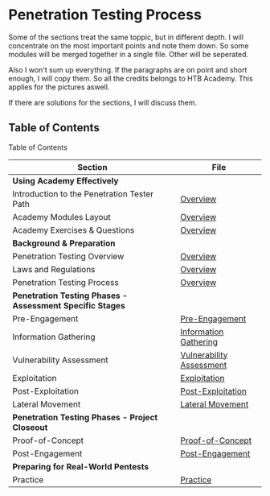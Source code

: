 # Penetration Testing Process
Some of the sections treat the same toppic, but in different depth. I will concentrate on the most important points and note them down. So some modules will be merged together in a single file. Other will be seperated.

Also I won't sum up everything. If the paragraphs are on point and short enough, I will copy them. So all the credits belongs to HTB Academy. This applies for the pictures aswell.

If there are solutions for the sections, I will discuss them.

## Table of Contents
Table of Contents

| Section                                                     | File                                                    |
| ----------------------------------------------------------- | ------------------------------------------------------- |
| **Using Academy Effectively**                               |                                                         |
| Introduction to the Penetration Tester Path                 | [Overview](Overview.md)                                 |
| Academy Modules Layout                                      | [Overview](Overview.md)                                 |
| Academy Exercises & Questions                               | [Overview](Overview.md)                                 |
| **Background & Preparation**                                |                                                         |
| Penetration Testing Overview                                | [Overview](Overview.md)                                 |
| Laws and Regulations                                        | [Overview](Overview.md)                                 |
| Penetration Testing Process                                 | [Overview](Overview.md)                                 |
| **Penetration Testing Phases - Assessment Specific Stages** |                                                         |
| Pre-Engagement                                              | [Pre-Engagement](Pre-Engagement.md)                     |
| Information Gathering                                       | [Information Gathering](Information_Gathering.md)       |
| Vulnerability Assessment                                    | [Vulnerability Assessment](Vulnerability_Assessment.md) |
| Exploitation                                                | [Exploitation](Exploitation.md)                         |
| Post-Exploitation                                           | [Post-Exploitation](Post-Exploitation.md)               |
| Lateral Movement                                            | [Lateral Movement](Lateral_Movement.md)                 |
| **Penetration Testing Phases - Project Closeout**           |                                                         |
| Proof-of-Concept                                            | [Proof-of-Concept](Proof-of-Concept.md)                 |
| Post-Engagement                                             | [Post-Engagement](Post-Engagement.md)                   |
| **Preparing for Real-World Pentests**                       |                                                         |
| Practice                                                    | [Practice](Practice.md)                                 |
